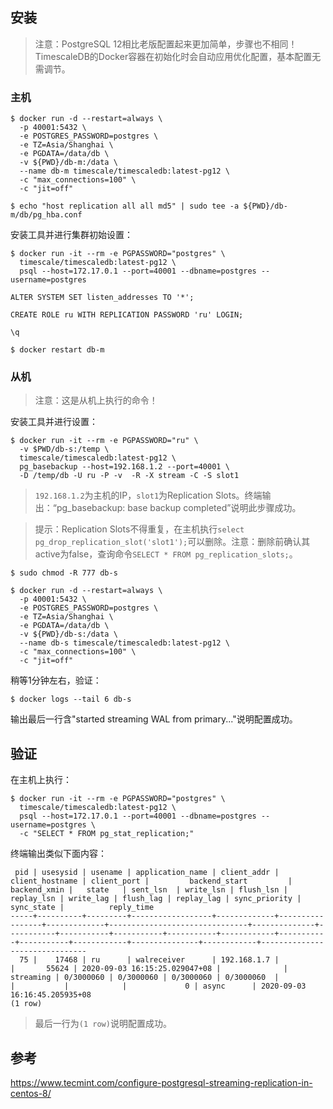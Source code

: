 ## 安装

> 注意：PostgreSQL 12相比老版配置起来更加简单，步骤也不相同！TimescaleDB的Docker容器在初始化时会自动应用优化配置，基本配置无需调节。

### 主机

```
$ docker run -d --restart=always \
  -p 40001:5432 \
  -e POSTGRES_PASSWORD=postgres \
  -e TZ=Asia/Shanghai \
  -e PGDATA=/data/db \
  -v ${PWD}/db-m:/data \
  --name db-m timescale/timescaledb:latest-pg12 \
  -c "max_connections=100" \
  -c "jit=off"

$ echo "host replication all all md5" | sudo tee -a ${PWD}/db-m/db/pg_hba.conf
```

安装工具并进行集群初始设置：
```
$ docker run -it --rm -e PGPASSWORD="postgres" \
  timescale/timescaledb:latest-pg12 \
  psql --host=172.17.0.1 --port=40001 --dbname=postgres --username=postgres

ALTER SYSTEM SET listen_addresses TO '*';

CREATE ROLE ru WITH REPLICATION PASSWORD 'ru' LOGIN;

\q

$ docker restart db-m
```

### 从机

> 注意：这是从机上执行的命令！

安装工具并进行设置：
```
$ docker run -it --rm -e PGPASSWORD="ru" \
  -v $PWD/db-s:/temp \
  timescale/timescaledb:latest-pg12 \
  pg_basebackup --host=192.168.1.2 --port=40001 \
  -D /temp/db -U ru -P -v  -R -X stream -C -S slot1
```
> `192.168.1.2`为主机的IP，`slot1`为Replication Slots。终端输出：“pg_basebackup: base backup completed”说明此步骤成功。

> 提示：Replication Slots不得重复，在主机执行`select pg_drop_replication_slot('slot1');`可以删除。注意：删除前确认其active为false，查询命令`SELECT * FROM pg_replication_slots;`。

```
$ sudo chmod -R 777 db-s

$ docker run -d --restart=always \
  -p 40001:5432 \
  -e POSTGRES_PASSWORD=postgres \
  -e TZ=Asia/Shanghai \
  -e PGDATA=/data/db \
  -v ${PWD}/db-s:/data \
  --name db-s timescale/timescaledb:latest-pg12 \
  -c "max_connections=100" \
  -c "jit=off"
```

稍等1分钟左右，验证：
```
$ docker logs --tail 6 db-s
```
输出最后一行含"started streaming WAL from primary..."说明配置成功。

## 验证

在主机上执行：
```
$ docker run -it --rm -e PGPASSWORD="postgres" \
  timescale/timescaledb:latest-pg12 \
  psql --host=172.17.0.1 --port=40001 --dbname=postgres --username=postgres \
  -c "SELECT * FROM pg_stat_replication;"
```
终端输出类似下面内容：
```
 pid | usesysid | usename | application_name | client_addr | client_hostname | client_port |         backend_start         | backend_xmin |   state   | sent_lsn  | write_lsn | flush_lsn | replay_lsn | write_lag | flush_lag | replay_lag | sync_priority | sync_state |          reply_time           
-----+----------+---------+------------------+-------------+-----------------+-------------+-------------------------------+--------------+-----------+-----------+-----------+-----------+------------+-----------+-----------+------------+---------------+------------+-------------------------------
  75 |    17468 | ru      | walreceiver      | 192.168.1.7 |                 |       55624 | 2020-09-03 16:15:25.029047+08 |              | streaming | 0/3000060 | 0/3000060 | 0/3000060 | 0/3000060  |           |           |            |             0 | async      | 2020-09-03 16:16:45.205935+08
(1 row)
```
> 最后一行为`(1 row)`说明配置成功。

## 参考

https://www.tecmint.com/configure-postgresql-streaming-replication-in-centos-8/